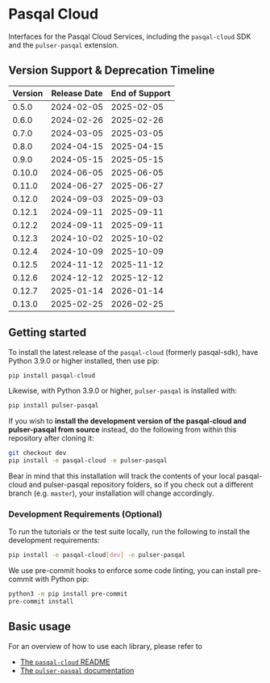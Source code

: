 # Pasqal Cloud

Interfaces for the Pasqal Cloud Services, including the `pasqal-cloud` SDK and the `pulser-pasqal` extension.

## Version Support & Deprecation Timeline

| Version | Release Date | End of Support |
| ------- | ------------ | -------------- |
| 0.5.0   | 2024-02-05   | 2025-02-05     |
| 0.6.0   | 2024-02-26   | 2025-02-26     |
| 0.7.0   | 2024-03-05   | 2025-03-05     |
| 0.8.0   | 2024-04-15   | 2025-04-15     |
| 0.9.0   | 2024-05-15   | 2025-05-15     |
| 0.10.0  | 2024-06-05   | 2025-06-05     |
| 0.11.0  | 2024-06-27   | 2025-06-27     |
| 0.12.0  | 2024-09-03   | 2025-09-03     |
| 0.12.1  | 2024-09-11   | 2025-09-11     |
| 0.12.2  | 2024-09-11   | 2025-09-11     |
| 0.12.3  | 2024-10-02   | 2025-10-02     |
| 0.12.4  | 2024-10-09   | 2025-10-09     |
| 0.12.5  | 2024-11-12   | 2025-11-12     |
| 0.12.6  | 2024-12-12   | 2025-12-12     |
| 0.12.7  | 2025-01-14   | 2026-01-14     |
| 0.13.0  | 2025-02-25   | 2026-02-25     |


## Getting started

To install the latest release of the `pasqal-cloud` (formerly pasqal-sdk), have Python 3.9.0 or higher installed, then
use pip:

```bash
pip install pasqal-cloud
```

Likewise, with Python 3.9.0 or higher, `pulser-pasqal` is installed with:

```bash
pip install pulser-pasqal
```

If you wish to **install the development version of the pasqal-cloud and pulser-pasqal from source** instead, do the following from within
this repository after cloning it:

```bash
git checkout dev
pip install -e pasqal-cloud -e pulser-pasqal
```

Bear in mind that this installation will track the contents of your local
pasqal-cloud and pulser-pasqal repository folders, so if you check out a different branch (e.g. `master`),
your installation will change accordingly.

### Development Requirements (Optional)

To run the tutorials or the test suite locally, run the following to install the development requirements:

```bash
pip install -e pasqal-cloud[dev] -e pulser-pasqal
```

We use pre-commit hooks to enforce some code linting, you can install pre-commit with Python pip:

```bash
python3 -m pip install pre-commit
pre-commit install
```

## Basic usage

For an overview of how to use each library, please refer to

- [The `pasqal-cloud` README](https://pasqal-io.github.io/pasqal-cloud/#getting-started)
- [The `pulser-pasqal` documentation](https://pulser.readthedocs.io/en/stable/tutorials/backends.html#Backend-Execution-of-Pulser-Sequences)
